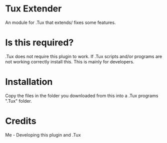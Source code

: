 # Tux Extender


An module for .Tux that extends/ fixes some features.


# Is this required?
.Tux does not require this plugin to work. If .Tux scripts and/or programs are not working correctly install this. This is mainly for developers.

# Installation
Copy the files in the folder you downloaded from this into a .Tux programs ".Tux" folder.


# Credits

Me - Developing this plugin and .Tux
